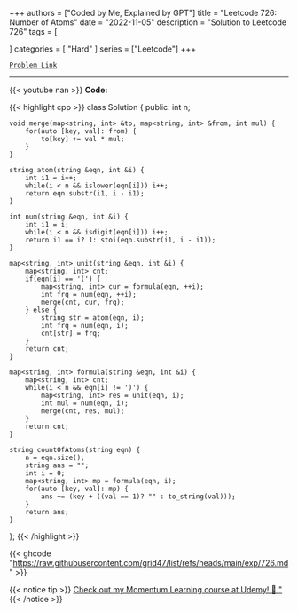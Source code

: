 
+++
authors = ["Coded by Me, Explained by GPT"]
title = "Leetcode 726: Number of Atoms"
date = "2022-11-05"
description = "Solution to Leetcode 726"
tags = [
    
]
categories = [
    "Hard"
]
series = ["Leetcode"]
+++



[`Problem Link`](https://leetcode.com/problems/number-of-atoms/description/)

---
{{< youtube nan >}}
**Code:**

{{< highlight cpp >}}
class Solution {
public:
    int n;
    
    void merge(map<string, int> &to, map<string, int> &from, int mul) {
        for(auto [key, val]: from) {
            to[key] += val * mul;
        }
    }
    
    string atom(string &eqn, int &i) {
        int i1 = i++;
        while(i < n && islower(eqn[i])) i++;
        return eqn.substr(i1, i - i1);
    }
    
    int num(string &eqn, int &i) {
        int i1 = i;
        while(i < n && isdigit(eqn[i])) i++;
        return i1 == i? 1: stoi(eqn.substr(i1, i - i1));
    }
    
    map<string, int> unit(string &eqn, int &i) {
        map<string, int> cnt;
        if(eqn[i] == '(') {
            map<string, int> cur = formula(eqn, ++i);
            int frq = num(eqn, ++i);
            merge(cnt, cur, frq);
        } else {
            string str = atom(eqn, i);
            int frq = num(eqn, i);
            cnt[str] = frq;
        }
        return cnt;
    }
    
    map<string, int> formula(string &eqn, int &i) {
        map<string, int> cnt;
        while(i < n && eqn[i] != ')') {
            map<string, int> res = unit(eqn, i);
            int mul = num(eqn, i);
            merge(cnt, res, mul);
        }
        return cnt;
    }
    
    string countOfAtoms(string eqn) {
        n = eqn.size();
        string ans = "";
        int i = 0;
        map<string, int> mp = formula(eqn, i);
        for(auto [key, val]: mp) {
            ans += (key + ((val == 1)? "" : to_string(val)));
        }
        return ans;
    }
};
{{< /highlight >}}

{{< ghcode "https://raw.githubusercontent.com/grid47/list/refs/heads/main/exp/726.md" >}}

{{< notice tip >}}
[Check out my Momentum Learning course at Udemy! 🚀 "](https://www.udemy.com/course/blind-75-the-data-structures-and-algorithms-essentials/)
{{< /notice >}}

